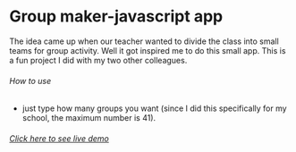 # Group maker-javascript app

The idea came up when our teacher wanted to divide the class into small teams for group activity.
Well it got inspired me to do this small app.
This is a fun project I did with my two other colleagues.

###### How to use
- just type how many groups you want (since I did this specifically for my school, the maximum number is 41).

###### [Click here to see live demo](https://groupmaker.netlify.app/)
